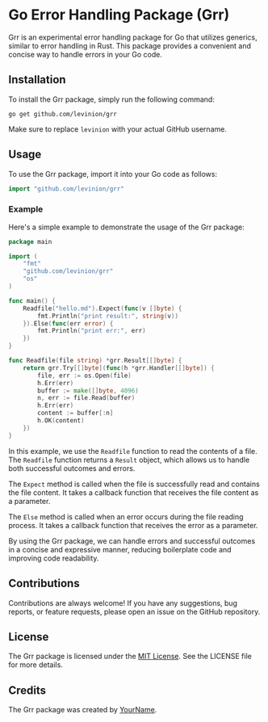 # Go Error Handling Package (Grr)

Grr is an experimental error handling package for Go that utilizes generics, similar to error handling in Rust. This package provides a convenient and concise way to handle errors in your Go code.

## Installation

To install the Grr package, simply run the following command:

```
go get github.com/levinion/grr
```

Make sure to replace `levinion` with your actual GitHub username.

## Usage

To use the Grr package, import it into your Go code as follows:

```go
import "github.com/levinion/grr"
```

### Example

Here's a simple example to demonstrate the usage of the Grr package:

```go
package main

import (
	"fmt"
	"github.com/levinion/grr"
	"os"
)

func main() {
	Readfile("hello.md").Expect(func(v []byte) {
		fmt.Println("print result:", string(v))
	}).Else(func(err error) {
		fmt.Println("print err:", err)
	})
}

func Readfile(file string) *grr.Result[[]byte] {
	return grr.Try[[]byte](func(h *grr.Handler[[]byte]) {
		file, err := os.Open(file)
		h.Err(err)
		buffer := make([]byte, 4096)
		n, err := file.Read(buffer)
		h.Err(err)
		content := buffer[:n]
		h.OK(content)
	})
}
```

In this example, we use the `Readfile` function to read the contents of a file. The `Readfile` function returns a `Result` object, which allows us to handle both successful outcomes and errors.

The `Expect` method is called when the file is successfully read and contains the file content. It takes a callback function that receives the file content as a parameter.

The `Else` method is called when an error occurs during the file reading process. It takes a callback function that receives the error as a parameter.

By using the Grr package, we can handle errors and successful outcomes in a concise and expressive manner, reducing boilerplate code and improving code readability.

## Contributions

Contributions are always welcome! If you have any suggestions, bug reports, or feature requests, please open an issue on the GitHub repository.

## License

The Grr package is licensed under the [MIT License](https://opensource.org/licenses/MIT). See the LICENSE file for more details.

## Credits

The Grr package was created by [YourName](https://github.com/levinion).
